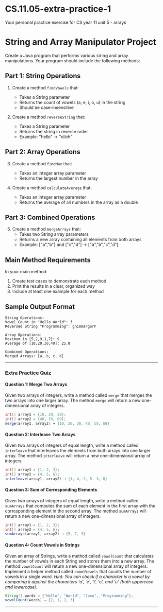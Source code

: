 # CS.11.05-extra-practice-1
Your personal practice exercise for CS year 11 unit 5 - arrays

# String and Array Manipulator Project

Create a Java program that performs various string and array manipulations. Your program should include the following methods:

## Part 1: String Operations
1. Create a method `findVowels` that:
   - Takes a String parameter
   - Returns the count of vowels (a, e, i, o, u) in the string
   - Should be case-insensitive

2. Create a method `reverseString` that:
   - Takes a String parameter
   - Returns the string in reverse order
   - Example: "hello" → "olleh"

## Part 2: Array Operations
3. Create a method `findMax` that:
   - Takes an integer array parameter
   - Returns the largest number in the array

4. Create a method `calculateAverage` that:
   - Takes an integer array parameter
   - Returns the average of all numbers in the array as a double

## Part 3: Combined Operations
5. Create a method `mergeArrays` that:
   - Takes two String array parameters
   - Returns a new array containing all elements from both arrays
   - Example: ["a","b"] and ["c","d"] → ["a","b","c","d"]

## Main Method Requirements
In your main method:
1. Create test cases to demonstrate each method
2. Print the results in a clear, organized way
3. Include at least one example for each method

## Sample Output Format
```
String Operations:
Vowel Count in "Hello World": 3
Reversed String "Programming": gnimmargorP

Array Operations:
Maximum in [5,2,9,1,7]: 9
Average of [10,20,30,40]: 25.0

Combined Operations:
Merged Arrays: [a, b, c, d]
```

---

### Extra Practice Quiz

#### Question 1: Merge Two Arrays
Given two arrays of integers, write a method called `merge` that merges the two arrays into one larger array. The method `merge` will return a new one-dimensional array of integers.
```java
int[] array1 = {10, 20, 30}; 
int[] array2 = {40, 50, 60}; 
merge(array1, array2) → {10, 20, 30, 40, 50, 60}
```

#### Question 2: Interleave Two Arrays
Given two arrays of integers of equal length, write a method called `interleave` that interleaves the elements from both arrays into one larger array. The method `interleave` will return a new one-dimensional array of integers.
```java
int[] array1 = {1, 2, 3}; 
int[] array2 = {4, 5, 6}; 
interleave(array1, array2) → {1, 4, 2, 5, 3, 6}
```

#### Question 3: Sum of Corresponding Elements
Given two arrays of integers of equal length, write a method called `sumArrays` that computes the sum of each element in the first array with the corresponding element in the second array. The method `sumArrays` will return a new one-dimensional array of integers.
```java
int[] array1 = {1, 2, 3}; 
int[] array2 = {4, 5, 6}; 
sumArrays(array1, array2) → {5, 7, 9}
```

#### Question 4: Count Vowels in Strings
Given an array of Strings, write a method called `vowelCount` that calculates the number of vowels in each String and stores them into a new array. The method `vowelCount` will return a new one-dimensional array of integers. Implement a helper method called `countVowels` that counts the number of vowels in a single word.
*Hint: You can check if a character is a vowel by comparing it against the characters 'a', 'e', 'i', 'o', and 'u' (both uppercase and lowercase).*
```java
String[] words = {"Hello", "World", "Java", "Programming"}; 
vowelCount(words) → {2, 1, 2, 3}
```

---

